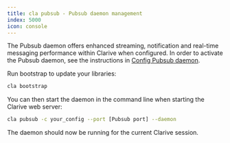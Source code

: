 ```yaml
---
title: cla pubsub - Pubsub daemon management
index: 5000
icon: console
---
```


The Pubsub daemon offers enhanced streaming, notification and real-time messaging performance within Clarive when
configured. In order to activate the Pubsub daemon, see the instructions in [Config Pubsub
daemon](/how-to/config-pubsub).

Run bootstrap to update your libraries:

```bash
cla bootstrap
```

You can then start the daemon in the command line when starting the Clarive web server:

```bash
cla pubsub -c your_config --port [Pubsub port] --daemon
```

The daemon should now be running for the current Clarive session.
